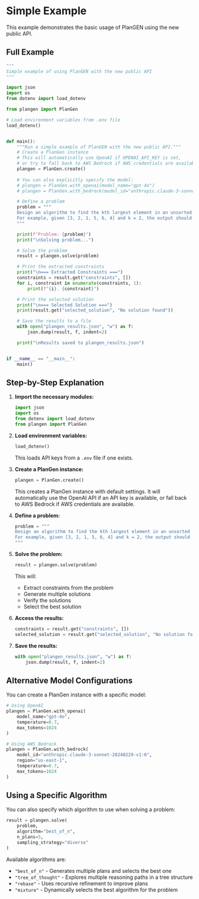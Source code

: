# Simple Example

This example demonstrates the basic usage of PlanGEN using the new public API.

## Full Example

```python
"""
Simple example of using PlanGEN with the new public API
"""

import json
import os
from dotenv import load_dotenv

from plangen import PlanGen

# Load environment variables from .env file
load_dotenv()


def main():
    """Run a simple example of PlanGEN with the new public API."""
    # Create a PlanGen instance
    # This will automatically use OpenAI if OPENAI_API_KEY is set,
    # or try to fall back to AWS Bedrock if AWS credentials are available
    plangen = PlanGen.create()
    
    # You can also explicitly specify the model:
    # plangen = PlanGen.with_openai(model_name="gpt-4o")
    # plangen = PlanGen.with_bedrock(model_id="anthropic.claude-3-sonnet-20240229-v1:0")

    # Define a problem
    problem = """
    Design an algorithm to find the kth largest element in an unsorted array.
    For example, given [3, 2, 1, 5, 6, 4] and k = 2, the output should be 5.
    """

    print(f"Problem: {problem}")
    print("\nSolving problem...")

    # Solve the problem
    result = plangen.solve(problem)

    # Print the extracted constraints
    print("\n=== Extracted Constraints ===")
    constraints = result.get("constraints", [])
    for i, constraint in enumerate(constraints, 1):
        print(f"{i}. {constraint}")

    # Print the selected solution
    print("\n=== Selected Solution ===")
    print(result.get("selected_solution", "No solution found"))

    # Save the results to a file
    with open("plangen_results.json", "w") as f:
        json.dump(result, f, indent=2)

    print("\nResults saved to plangen_results.json")


if __name__ == "__main__":
    main()
```

## Step-by-Step Explanation

1. **Import the necessary modules:**
   ```python
   import json
   import os
   from dotenv import load_dotenv
   from plangen import PlanGen
   ```

2. **Load environment variables:**
   ```python
   load_dotenv()
   ```
   This loads API keys from a `.env` file if one exists.

3. **Create a PlanGen instance:**
   ```python
   plangen = PlanGen.create()
   ```
   This creates a PlanGen instance with default settings. It will automatically use the OpenAI API if an API key is available, or fall back to AWS Bedrock if AWS credentials are available.

4. **Define a problem:**
   ```python
   problem = """
   Design an algorithm to find the kth largest element in an unsorted array.
   For example, given [3, 2, 1, 5, 6, 4] and k = 2, the output should be 5.
   """
   ```

5. **Solve the problem:**
   ```python
   result = plangen.solve(problem)
   ```
   This will:
   - Extract constraints from the problem
   - Generate multiple solutions
   - Verify the solutions
   - Select the best solution

6. **Access the results:**
   ```python
   constraints = result.get("constraints", [])
   selected_solution = result.get("selected_solution", "No solution found")
   ```

7. **Save the results:**
   ```python
   with open("plangen_results.json", "w") as f:
       json.dump(result, f, indent=2)
   ```

## Alternative Model Configurations

You can create a PlanGen instance with a specific model:

```python
# Using OpenAI
plangen = PlanGen.with_openai(
    model_name="gpt-4o",
    temperature=0.7,
    max_tokens=1024
)

# Using AWS Bedrock
plangen = PlanGen.with_bedrock(
    model_id="anthropic.claude-3-sonnet-20240229-v1:0",
    region="us-east-1",
    temperature=0.7,
    max_tokens=1024
)
```

## Using a Specific Algorithm

You can also specify which algorithm to use when solving a problem:

```python
result = plangen.solve(
    problem,
    algorithm="best_of_n",
    n_plans=5,
    sampling_strategy="diverse"
)
```

Available algorithms are:
- `"best_of_n"` - Generates multiple plans and selects the best one
- `"tree_of_thought"` - Explores multiple reasoning paths in a tree structure
- `"rebase"` - Uses recursive refinement to improve plans
- `"mixture"` - Dynamically selects the best algorithm for the problem